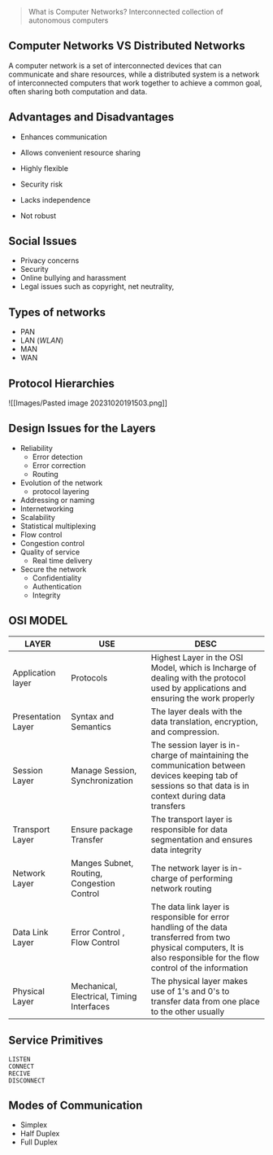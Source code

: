 >What is Computer Networks?
  Interconnected collection of autonomous computers


## Computer Networks VS Distributed Networks
A computer network is a set of interconnected devices that can communicate and share resources, while a distributed system is a network of interconnected computers that work together to achieve a common goal, often sharing both computation and data.
## Advantages and Disadvantages
- Enhances communication
- Allows convenient resource sharing 
- Highly flexible

- Security risk
- Lacks independence
- Not robust

## Social Issues
- Privacy concerns
- Security 
- Online bullying and harassment
- Legal issues such as copyright, net neutrality,

## Types of networks

- PAN
- LAN (*WLAN*)
- MAN 
- WAN 

## Protocol Hierarchies
![[Images/Pasted image 20231020191503.png]]

## Design Issues for the Layers 
- Reliability
	- Error detection
	- Error correction
	- Routing
- Evolution of the network
	- protocol layering
- Addressing or naming
- Internetworking
- Scalability
- Statistical multiplexing
- Flow control
- Congestion control
- Quality of service
	- Real time delivery
- Secure the network
	- Confidentiality
	- Authentication
	- Integrity
## OSI MODEL

| LAYER              | USE                                       | DESC                                                                                                                                                                      |
| ------------------ | ----------------------------------------- | ------------------------------------------------------------------------------------------------------------------------------------------------------------------------- |
| Application layer  |     Protocols                                      |        Highest Layer in the OSI Model, which is Incharge of dealing with the protocol used by applications and ensuring the work properly                                                                                                                                                                   |
| Presentation Layer |     Syntax and Semantics                                      |    The layer  deals with the data translation, encryption, and compression.
| Session Layer      |    Manage Session, Synchronization                                       |      The session layer is in-charge of maintaining the communication between devices keeping tab of sessions so that data is in context during data transfers                                                                                                                                                                     |
| Transport Layer    |  Ensure package Transfer                                         |          The transport layer is responsible for data segmentation and ensures data integrity                                                                                                                                                                 |
| Network Layer      |   Manges Subnet, Routing, Congestion Control                                        | The network layer is in-charge of  performing network routing                                                                                                             | 
| Data Link Layer    | Error Control , Flow Control              | The data link layer is responsible for error handling of the data transferred from two physical computers, It is also responsible for the flow control of the information |
| Physical Layer     | Mechanical, Electrical, Timing Interfaces | The physical layer makes use of 1's and 0's to transfer data from one place to the other usually                                                                          |

## Service Primitives

```
LISTEN 
CONNECT 
RECIVE
DISCONNECT
```

## Modes of Communication
- Simplex
- Half Duplex
- Full Duplex